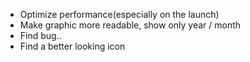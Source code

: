 - Optimize performance(especially on the launch)
- Make graphic more readable, show only year / month
- Find bug..
- Find a better looking icon
